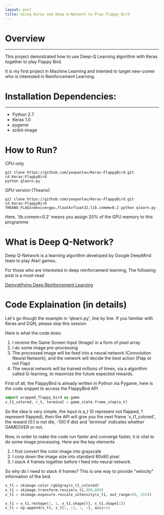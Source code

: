 ```yaml
---
layout: post
title: Using Keras and Deep Q-Network to Play Flappy Bird
---
```


# Overview
---

This project demostrated how to use Deep-Q Learning algorithm with Keras together to play Flappy Bird.

It is my first project in Machine Learning and intented to target new-comer who is interested in Reinforcement Learning.

# Installation Dependencies:
---

* Python 2.7
* Keras 1.0 
* pygame
* scikit-image

# How to Run?

CPU only

```
git clone https://github.com/yanpanlau/Keras-FlappyBird.git
cd Keras-FlappyBird
python qlearn.py
```

GPU version (Theano)

```
git clone https://github.com/yanpanlau/Keras-FlappyBird.git
cd Keras-FlappyBird
THEANO_FLAGS=device=gpu,floatX=float32,lib.cnmem=0.2 python qlearn.py
```

Here, 'lib.cnmem=0.2' means you assign 20% of the GPU memory to this programme

# What is Deep Q-Network?

Deep Q-Network is a learning algorithm developed by Google DeepMind team to play Atari games.

For those who are interested in deep reinforcement learning, The following post is a must-read

[Demystifying Deep Reinforcement Learning](https://www.nervanasys.com/demystifying-deep-reinforcement-learning/)


# Code Explaination (in details)

Let's go though the example in 'qlearn.py', line by line. If you familiar with Keras and DQN, please skip this session

Here is what the code does: 

1. I receive the Game Screen Input (Image) in a form of pixel array
2. I do some image pre-processing 
3. The processed image will be feed into a neural network (Convolution Neural Network), and the network will decide the best action (Flap or not Flap)
4. The neural network will be trained millions of times, via a algorithm called Q-learning, to maximize the future expected rewards.

First of all, the FlappyBird is already written in Python via Pygame, here is the code snippet to access the FlappyBird API

```python
import wrapped_flappy_bird as game
x_t1_colored, r_t, terminal = game_state.frame_step(a_t)
```
So the idea is very simple, the input is a_t (0 represent not flapped, 1 represent flapped), then the API will give you the next frame 'x_t1_colored', the reward (0.1 is not die, -100 if die) and 'terminal' indicates whether GAMEOVER or not.

Now, in order to make the code run faster and converge faster, it is vital to do some image processing. Here are the key elements

1. I first convert the color image into grayscale
2. I corp down the image size into standard 80x80 pixel
3. I stack 4 frames together before I feed into neural network. 

So why do I need to stack 4 frames? This is one way to provide "velocity" information of the bird.

```python
x_t1 = skimage.color.rgb2gray(x_t1_colored)
x_t1 = skimage.transform.resize(x_t1,(80,80))
x_t1 = skimage.exposure.rescale_intensity(x_t1, out_range=(0, 255))

x_t1 = x_t1.reshape(1, 1, x_t1.shape[0], x_t1.shape[1])
s_t1 = np.append(x_t1, s_t[:, :3, :, :], axis=1)
```

